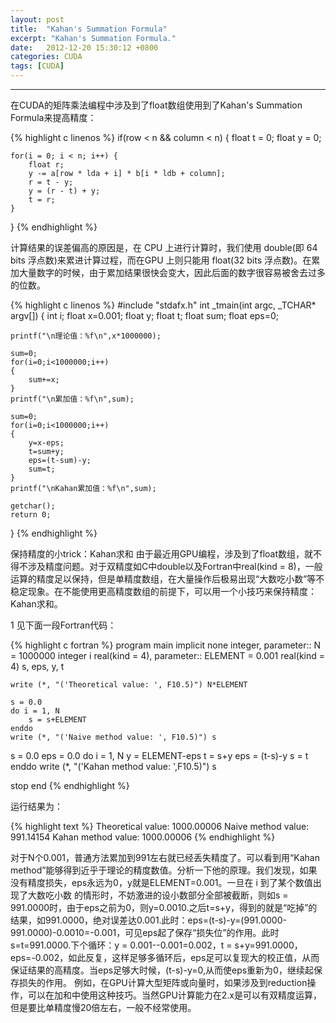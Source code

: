 ```yaml
---
layout: post
title:  "Kahan's Summation Formula"
excerpt: "Kahan's Summation Formula."
date:   2012-12-20 15:30:12 +0800
categories: CUDA
tags: [CUDA]
---
```

---


在CUDA的矩阵乘法编程中涉及到了float数组使用到了Kahan's Summation Formula来提高精度：

{% highlight c linenos %}
if(row < n && column < n) {
    float t = 0;
    float y = 0;

    for(i = 0; i < n; i++) {
        float r;
        y -= a[row * lda + i] * b[i * ldb + column];
        r = t - y;
        y = (r - t) + y;
        t = r;
    }
}
{% endhighlight %}

计算结果的误差偏高的原因是，在 CPU 上进行计算时，我们使用 double(即 64 bits 浮点数)来累进计算过程，而在GPU 上则只能用 float(32 bits 浮点数)。在累加大量数字的时候，由于累加结果很快会变大，因此后面的数字很容易被舍去过多的位数。

{% highlight c linenos %}
#include "stdafx.h"
int _tmain(int argc, _TCHAR* argv[])
{
    int i;
    float x=0.001;
    float y;
    float t;
    float sum;
    float eps=0;

    printf("\n理论值：%f\n",x*1000000);

    sum=0;
    for(i=0;i<1000000;i++)
    {
        sum+=x;
    }
    printf("\n累加值：%f\n",sum);

    sum=0;
    for(i=0;i<1000000;i++)
    {
        y=x-eps;
        t=sum+y;
        eps=(t-sum)-y;
        sum=t;
    }
    printf("\nKahan累加值：%f\n",sum);

    getchar();
    return 0;
}
{% endhighlight %}

保持精度的小trick：Kahan求和
由于最近用GPU编程，涉及到了float数组，就不得不涉及精度问题。对于双精度如C中double以及Fortran中real(kind = 8)，一般运算的精度足以保持，但是单精度数组，在大量操作后极易出现“大数吃小数”等不稳定现象。在不能使用更高精度数组的前提下，可以用一个小技巧来保持精度：Kahan求和。

1 见下面一段Fortran代码：

{% highlight c fortran %}
program main
implicit none
    integer, parameter:: N = 1000000
    integer i
    real(kind = 4), parameter:: ELEMENT = 0.001
    real(kind = 4) s, eps, y, t

    write (*, "('Theoretical value: ', F10.5)") N*ELEMENT

    s = 0.0
    do i = 1, N
        s = s+ELEMENT
    enddo
    write (*, "('Naive method value: ', F10.5)") s

   s = 0.0
    eps = 0.0
    do i = 1, N
        y = ELEMENT-eps
        t = s+y
        eps = (t-s)-y
        s = t
    enddo
    write (*, "('Kahan method value: ',F10.5)") s

stop
end
{% endhighlight %}

运行结果为：

{% highlight text %}
Theoretical value: 1000.00006
Naive method value:  991.14154
Kahan method value: 1000.00006
{% endhighlight %}

对于N个0.001，普通方法累加到991左右就已经丢失精度了。可以看到用“Kahan method”能够得到近乎于理论的精度数值。分析一下他的原理。我们发现，如果没有精度损失，eps永远为0，y就是ELEMENT=0.001。一旦在 i 到了某个数值出现了大数吃小数 的情形时，不妨激进的设小数部分全部被截断，则如s = 991.0000时，由于eps之前为0，则y=0.0010.之后t=s+y，得到的就是“吃掉”的结果，如991.0000，绝对误差达0.001.此时：eps=(t-s)-y=(991.0000-991.0000)-0.0010=-0.001，可见eps起了保存“损失位”的作用。此时s=t=991.0000.下个循环：y = 0.001--0.001=0.002，t = s+y=991.0000，eps=-0.002，如此反复，这样足够多循环后，eps足可以复现大的校正值，从而保证结果的高精度。当eps足够大时候，(t-s)-y=0,从而使eps重新为0，继续起保存损失的作用。
例如，在GPU计算大型矩阵或向量时，如果涉及到reduction操作，可以在加和中使用这种技巧。当然GPU计算能力在2.x是可以有双精度运算，但是要比单精度慢20倍左右，一般不经常使用。
